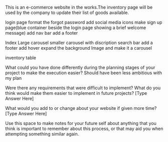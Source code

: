 This is an e-commerce website in the works.The inventory page will be used by the company to update their list of goods available.

login page
format the forgot password
add social media icons
make sign up page(blue container beside the login page showing a brief welcome message)
add nav bar
add a footer

Index
Large carousel
smaller carousel with discription
search bar
add a footer
add hover
expand the background Image and make it a carousel

inventory 
table



What could you have done differently during the planning stages of your project to make the execution easier?
Should have been less ambitious with my plan


Were there any requirements that were difficult to implement? What do you think would make them easier to implement in future projects?
[Type Answer Here]

What would you add to or change about your website if given more time?
[Type Answer Here]


Use this space to make notes for your future self about anything that you think is important to remember about this process, or that may aid you when attempting something similar again.

